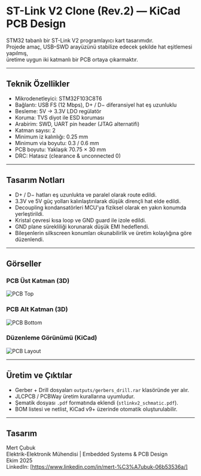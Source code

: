 # ST-Link V2 Clone (Rev.2) — KiCad PCB Design

STM32 tabanlı bir ST-Link V2 programlayıcı kart tasarımıdır.  
Projede amaç, USB–SWD arayüzünü stabilize edecek şekilde hat eşitlemesi yapılmış,  
üretime uygun iki katmanlı bir PCB ortaya çıkarmaktır.

---

## Teknik Özellikler

- Mikrodenetleyici: STM32F103C8T6  
- Bağlantı: USB FS (12 Mbps), D+ / D− diferansiyel hat eş uzunluklu  
- Besleme: 5V → 3.3V LDO regülatör  
- Koruma: TVS diyot ile ESD koruması
- Arabirim: SWD, UART pin header (JTAG alternatifi)  
- Katman sayısı: 2  
- Minimum iz kalınlığı: 0.25 mm  
- Minimum via boyutu: 0.3 / 0.6 mm  
- PCB boyutu: Yaklaşık 70.75 × 30 mm  
- DRC: Hatasız (clearance & unconnected 0)

---

## Tasarım Notları

- D+ / D− hatları eş uzunlukta ve paralel olarak route edildi.  
- 3.3V ve 5V güç yolları kalınlaştırılarak düşük dirençli hat elde edildi.  
- Decoupling kondansatörleri MCU’ya fiziksel olarak en yakın konumda yerleştirildi.  
- Kristal çevresi kısa loop ve GND guard ile izole edildi.  
- GND plane sürekliliği korunarak düşük EMI hedeflendi.  
- Bileşenlerin silkscreen konumları okunabilirlik ve üretim kolaylığına göre düzenlendi.

---

## Görseller

### PCB Üst Katman (3D)
![PCB Top](stlinkv2_clone/outputs/pcb_top.png)

### PCB Alt Katman (3D)
![PCB Bottom](stlinkv2_clone/pcb_bottom.png)

### Düzenleme Görünümü (KiCad)
![PCB Layout](stlinkv2_clone/pcb_layout.jpeg)

---

## Üretim ve Çıktılar

- Gerber + Drill dosyaları `outputs/gerbers_drill.rar` klasöründe yer alır.  
- JLCPCB / PCBWay üretim kurallarına uyumludur.  
- Şematik dosyası `.pdf` formatında eklendi (`stlinkv2_schmatic.pdf`).  
- BOM listesi ve netlist, KiCad v9+ üzerinde otomatik oluşturulabilir.

---


## Tasarım

Mert Çubuk  
Elektrik-Elektronik Mühendisi | Embedded Systems & PCB Design  
Ekim 2025  
LinkedIn: [https://www.linkedin.com/in/mert-%C3%A7ubuk-06b53536a/]  


